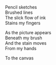 <!--
title: Casualty of a Broken Pen
created: 3 September 2004
updated: 3 September 2004
slug: broken-pen
tags: poetry
-->

Pencil sketches  
Brushed lines  
The slick flow of ink  
Stains my fingers  

As the picture appears  
Beneath my brush  
And the stain moves  
From my hands  

To the canvas  
